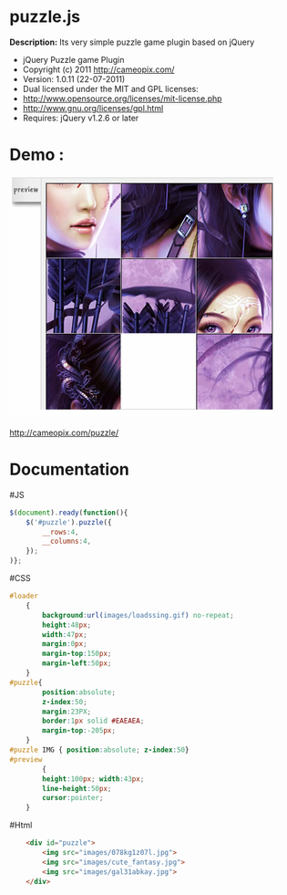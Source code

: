 # puzzle.js
**Description:** Its very simple puzzle game plugin based on jQuery

 * jQuery Puzzle game Plugin
 * Copyright (c) 2011 http://cameopix.com/
 * Version: 1.0.11 (22-07-2011)
 * Dual licensed under the MIT and GPL licenses:
 * http://www.opensource.org/licenses/mit-license.php
 * http://www.gnu.org/licenses/gpl.html
 * Requires: jQuery v1.2.6 or later
 
# Demo :

![alt tag](https://github.com/rakibulalam/puzzle.js/blob/master/snapshot.jpg)

http://cameopix.com/puzzle/
# Documentation
#JS
```javascript
$(document).ready(function(){
    $('#puzzle').puzzle({
        __rows:4,
        __columns:4,
    });
)};
```
#CSS
```CSS
#loader
    {
        background:url(images/loadssing.gif) no-repeat; 
        height:48px;
        width:47px;
        margin:0px;
        margin-top:150px;
        margin-left:50px;
    }
#puzzle{	
        position:absolute;
        z-index:50;
        margin:23PX;
        border:1px solid #EAEAEA;
        margin-top:-205px;
    }
#puzzle IMG { position:absolute; z-index:50}
#preview 
        {
        height:100px; width:43px;
        line-height:50px;
        cursor:pointer;
    }
```
#Html
```HTML
    <div id="puzzle">
        <img src="images/078kg1z07l.jpg">
        <img src="images/cute_fantasy.jpg">
        <img src="images/gal31abkay.jpg">
    </div>
```
